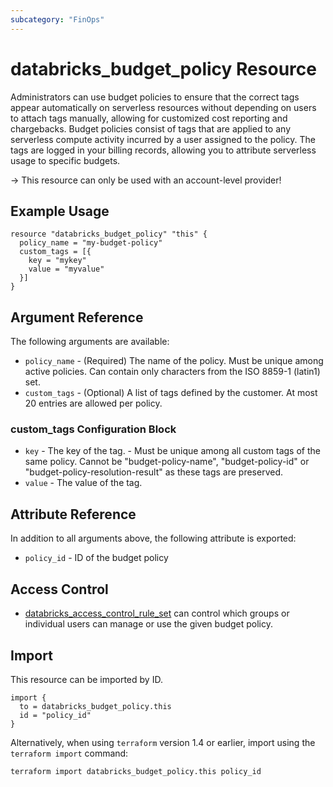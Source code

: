 ```yaml
---
subcategory: "FinOps"
---
```

# databricks_budget_policy Resource

Administrators can use budget policies to ensure that the correct tags appear automatically on serverless resources without depending on users to attach tags manually, allowing for customized cost reporting and chargebacks. Budget policies consist of tags that are applied to any serverless compute activity incurred by a user assigned to the policy. The tags are logged in your billing records, allowing you to attribute serverless usage to specific budgets.

-> This resource can only be used with an account-level provider!

## Example Usage

```hcl
resource "databricks_budget_policy" "this" {
  policy_name = "my-budget-policy"
  custom_tags = [{
    key = "mykey"
    value = "myvalue"
  }]
}
```

## Argument Reference

The following arguments are available:

* `policy_name` - (Required) The name of the policy. Must be unique among active policies. Can contain only characters from the ISO 8859-1 (latin1) set.
* `custom_tags` - (Optional) A list of tags defined by the customer. At most 20 entries are allowed per policy. 

### custom_tags Configuration Block

* `key` - The key of the tag. - Must be unique among all custom tags of the same policy. Cannot be "budget-policy-name", "budget-policy-id" or "budget-policy-resolution-result" as these tags are preserved. 
* `value` - The value of the tag. 

## Attribute Reference

In addition to all arguments above, the following attribute is exported:

* `policy_id` - ID of the budget policy 

## Access Control

* [databricks_access_control_rule_set](access_control_rule_set.md) can control which groups or individual users can manage or use the given budget policy.

## Import

This resource can be imported by ID.

```hcl
import {
  to = databricks_budget_policy.this
  id = "policy_id"
}
```

Alternatively, when using `terraform` version 1.4 or earlier, import using the `terraform import` command:

```sh
terraform import databricks_budget_policy.this policy_id
```
